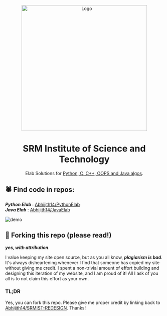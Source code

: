 <div align="center">
  <img alt="Logo" src="https://github.com/Abhijith14/SRMIST-REDESIGN/blob/master/readme_assets/logo.png" width="400" />
</div>
<h1 align="center">
  SRM Institute of Science and Technology
</h1>
<p align="center">
  Elab Solutions for <a href="http://elabclone.herokuapp.com/" target="_blank">Python, C, C++, OOPS and Java algos</a>.
</p>

## 🕷 Find code in repos:

  _**Python Elab**_ : [Abhijith14/PythonElab](https://github.com/Abhijith14/PythonElab)  
  _**Java Elab**_   : [Abhijith14/JavaElab](https://github.com/Abhijith14/JavaElab)

![demo](https://github.com/Abhijith14/elabclone.herokuapp.com/blob/master/readme_assets/index.png)

## 🚨 Forking this repo (please read!)

_**yes, with attribution**_.

I value keeping my site open source, but as you all know, _**plagiarism is bad**_. It's always disheartening whenever I find that someone has copied my site without giving me credit. I spent a non-trivial amount of effort building and designing this iteration of my website, and I am proud of it! All I ask of you all is to not claim this effort as your own.


### TL;DR

Yes, you can fork this repo. Please give me proper credit by linking back to [Abhijith14/SRMIST-REDESIGN](https://github.com/Abhijith14/SRMIST-REDESIGN). Thanks!
